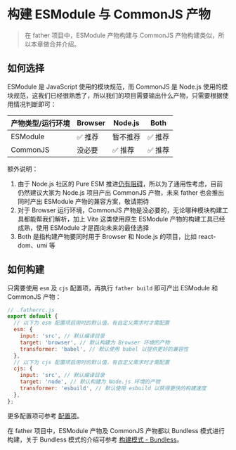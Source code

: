 # 构建 ESModule 与 CommonJS 产物

> 在 father 项目中，ESModule 产物构建与 CommonJS 产物构建类似，所以本章做合并介绍。

## 如何选择

ESModule 是 JavaScript 使用的模块规范，而 CommonJS 是 Node.js 使用的模块规范，这我们已经很熟悉了，所以我们的项目需要输出什么产物，只需要根据使用情况判断即可：

| 产物类型/运行环境 | Browser | Node.js  | Both    |
| ----------------- | ------- | -------- | ------- |
| ESModule          | ✅ 推荐 | 暂不推荐 | ✅ 推荐 |
| CommonJS          | 没必要  | ✅ 推荐  | ✅ 推荐 |

额外说明：

1. 由于 Node.js 社区的 Pure ESM 推进[仍有阻碍](https://gist.github.com/sindresorhus/a39789f98801d908bbc7ff3ecc99d99c)，所以为了通用性考虑，目前仍然建议大家为 Node.js 项目产出 CommonJS 产物，未来 father 也会推出同时产出 ESModule 产物的兼容方案，敬请期待
2. 对于 Browser 运行环境，CommonJS 产物是没必要的，无论哪种模块构建工具都能帮我们解析，加上 Vite 这类使用原生 ESModule 产物的构建工具已经成熟，使用 ESModule 才是面向未来的最佳选择
3. Both 是指构建产物要同时用于 Browser 和 Node.js 的项目，比如 react-dom、umi 等

## 如何构建

只需要使用 `esm` 及 `cjs` 配置项，再执行 `father build` 即可产出 ESModule 和 CommonJS 产物：

```js
// .fatherrc.js
export default {
  // 以下为 esm 配置项启用时的默认值，有自定义需求时才需配置
  esm: {
    input: 'src', // 默认编译目录
    target: 'browser', // 默认构建为 Browser 环境的产物
    transformer: 'babel', // 默认使用 babel 以提供更好的兼容性
  },
  // 以下为 cjs 配置项启用时的默认值，有自定义需求时才需配置
  cjs: {
    input: 'src', // 默认编译目录
    target: 'node', // 默认构建为 Node.js 环境的产物
    transformer: 'esbuild', // 默认使用 esbuild 以获得更快的构建速度
  },
};
```

更多配置项可参考 [配置项](../config.md)。

在 father 项目中，ESModule 产物及 CommonJS 产物都以 Bundless 模式进行构建，关于 Bundless 模式的介绍可参考 [构建模式 - Bundless](./build-mode.md#bundless)。
